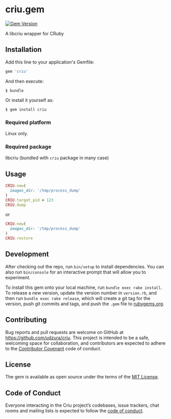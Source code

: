 # criu.gem

[![Gem Version](https://badge.fury.io/rb/criu.svg)](https://badge.fury.io/rb/criu)

A libcriu wrapper for CRuby

## Installation

Add this line to your application's Gemfile:

```ruby
gem 'criu'
```

And then execute:

    $ bundle

Or install it yourself as:

    $ gem install criu

### Required platform

Linux only.

### Required package

libcriu (bundled with `criu` package in many case)

## Usage

```ruby
CRIU.new(
  images_dir: '/tmp/process_dump'
)
CRIU.target_pid = 123
CRIU.dump
```

or

```ruby
CRIU.new(
  images_dir: '/tmp/process_dump'
)
CRIU.restore
```

## Development

After checking out the repo, run `bin/setup` to install dependencies. You can also run `bin/console` for an interactive prompt that will allow you to experiment.

To install this gem onto your local machine, run `bundle exec rake install`. To release a new version, update the version number in `version.rb`, and then run `bundle exec rake release`, which will create a git tag for the version, push git commits and tags, and push the `.gem` file to [rubygems.org](https://rubygems.org).

## Contributing

Bug reports and pull requests are welcome on GitHub at https://github.com/udzura/criu. This project is intended to be a safe, welcoming space for collaboration, and contributors are expected to adhere to the [Contributor Covenant](http://contributor-covenant.org) code of conduct.

## License

The gem is available as open source under the terms of the [MIT License](https://opensource.org/licenses/MIT).

## Code of Conduct

Everyone interacting in the Criu project’s codebases, issue trackers, chat rooms and mailing lists is expected to follow the [code of conduct](https://github.com/udzura/criu/blob/master/CODE_OF_CONDUCT.md).
